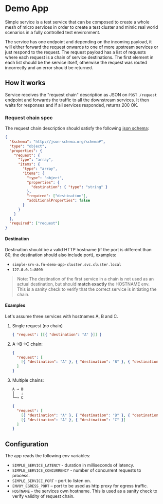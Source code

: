 # Demo App

Simple service is a test service that can be composed to create a whole mesh of
micro services in order to create a test cluster and mimic real world scenarios
in a fully controlled test environment.

The service has one endpoint and depending on the incoming payload, it will
either forward the request onwards to one of more upstream services or just
respond to the request. The request payload has a list of requests where each
request is a chain of service destinations. The first element in each list
should be the service itself, otherwise the request was routed incorrectly and
an error should be returned.

## How it works

Service receives the "request chain" description as JSON on `POST /request`
endpoint and forwards the traffic to all the downstream services. It then waits
for responses and if all services responded, returns 200 OK.

### Request chain spec

The request chain description should satisfy the following
[json schema](https://json-schema.org/):

```json
{
  "$schema": "http://json-schema.org/schema#",
  "type": "object",
  "properties": {
    "request": {
      "type": "array",
      "items": {
        "type": "array",
        "items": {
          "type": "object",
          "properties": {
            "destination": { "type": "string" }
          },
          "required": ["destination"],
          "additionalProperties": false
        }
      }
    }
  },
  "required": ["request"]
}
```

#### Destination

Destination should be a valid HTTP hostname (if the port is different than 80,
the destination should also include port), examples:

- `simple-srv-a.fn-demo-app-cluster.svc.cluster.local`
- `127.0.0.1:8090`

> Note: The destination of the first service in a chain is not used as an actual
> destination, but should **match exactly** the HOSTNAME env. This is a sanity
> check to verify that the correct service is initiating the chain.

#### Examples

Let's assume three services with hostnames A, B and C.

1. Single request (no chain)

   ```json
   { "request": [[{ "destination": "A" }]] }
   ```

2. A→B→C chain:

   ```json
   {
     "request": [
       [{ "destination": "A" }, { "destination": "B" }, { "destination": "C" }]
     ]
   }
   ```

3. Multiple chains:

   ```text
   A → B
   │   ↓
   └─→ C
   ```

   ```json
   {
     "request": [
       [{ "destination": "A" }, { "destination": "B" }, { "destination": "C" }],
       [{ "destination": "A" }, { "destination": "C" }]
     ]
   }
   ```

## Configuration

The app reads the following env variables:

- `SIMPLE_SERVICE_LATENCY` - duration in milliseconds of latency.
- `SIMPLE_SERVICE_CONCURRENCY` - number of concurrent requests to process.
- `SIMPLE_SERVICE_PORT` – port to listen on.
- `ENVOY_EGRESS_PORT` – port to be used as http proxy for egress traffic.
- `HOSTNAME` – the services own hostname. This is used as a sanity check to
  verify validity of request chain.
